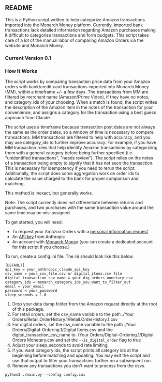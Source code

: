 ## README

This is a Python script written to help categorize Amazon transactions imported into the Monarch Money platform. Currently,
imported bank transactions lack detailed information regarding Amazon purchases making it difficult to categorize
transactions and form budgets. This script takes care of a lot of the manual labor of comparing Amazon Orders via the
website and Monarch Money.

### Current Version 0.1

### How It Works
The script works by comparing transaction price data from your Amazon orders with bank/credit card transactions imported into Monarch Money (MM),
within a timeframe +/- a few days. The transactions from MM are filtered by merchant name (Amazon/Prime Video), if they have no notes, and category_ids of your choosing.
When a match is found, the script writes the description of the Amazon item in the notes of the transaction for your convenience, and assigns a category for the transaction
using a best guess approach from Claude. 

The script uses a timeframe because transaction post dates are not always the same as the order dates, so a window of time is necessary to compare
transactions. MM transactions are filtered to help with accuracy, and you may use category_ids to further improve accuracy. For example, if you have
MM transaction rules that help identify Amazon transactions by categorizing them with a general category before being further specified (i.e. "unidentified transactions", "needs review").
The script relies on the notes of a transaction being empty to signify that it has not seen the transaction. This is necessary for idempotency if you need to rerun the script.
Additionally, the script does some aggregation work on order ids to calculate the value charged to the bank for proper comparison and matching.

This method is inexact, but generally works. 

Note: The script currently does not differentiate between returns and purchases, and two purchases with the same transaction value around the same time may be mis-assigned.

To get started, you will need:

- To request your Amazon Orders with a [personal information request](https://www.amazon.com/gp/help/customer/display.html?nodeId=TP1zlemejtTn6pwYKS)
- An [API key](https://docs.anthropic.com/en/api/admin-api/apikeys/get-api-key) from Anthropic
- An account with [Monarch Money](https://www.monarchmoney.com/) (you can create a dedicated account for this script if you choose.)

To run, create a config.ini file. The ini should look like this below.

```
[DEFAULT]
api_key = your_anthropic_claude_api_key
csv_name = your_csv_file.csv or digital_items.csv file
digital_transaction_csv_name = your_dig_orders_monetary.csv
category_ids = monarch_category_ids_you_want_to_filter_out
email = your_email
password = your_password
sleep_seconds = 1.0
```

1. Drop your data dump folder from the Amazon request directly at the root of this package.
2. For retail orders, set the csv_name variable to the path ./Your Orders/Retail.OrderHistory.1/Retail.OrderHistory.1.csv
3. For digital orders, set the csv_name variable to the path ./Your Orders/Digital-Ordering.1/Digital Items.csv and the digital_transaction_csv_name to ./Your Orders/Digital-Ordering.1/Digital Orders Monetary.csv and set the `--is_digital_order` flag to true
4. Adjust your sleep_seconds to avoid rate limiting.
5. If you want category ids, the script prints all category ids at the beginning before matching and updating. You may exit the script and use that output to filter your transactions further on a subsequent run.
6. Remove any transactions you don't want to process from the csvs.

```commandline
python3 ./main.py --config config.ini
```


